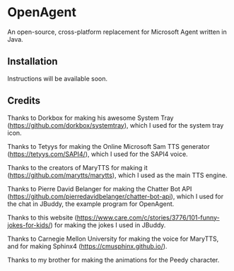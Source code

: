 # OpenAgent
An open-source, cross-platform replacement for Microsoft Agent written in Java.

## Installation
Instructions will be available soon.

## Credits
Thanks to Dorkbox for making his awesome System Tray (https://github.com/dorkbox/systemtray), which I used for the system tray icon.

Thanks to Tetyys for making the Online Microsoft Sam TTS generator (https://tetyys.com/SAPI4/), which I used for the SAPI4 voice.

Thanks to the creators of MaryTTS for making it (https://github.com/marytts/marytts), which I used as the main TTS engine.

Thanks to Pierre David Belanger for making the Chatter Bot API (https://github.com/pierredavidbelanger/chatter-bot-api), which I used for the chat in JBuddy, the example program for OpenAgent.

Thanks to this website (https://www.care.com/c/stories/3776/101-funny-jokes-for-kids/) for making the jokes I used in JBuddy.

Thanks to Carnegie Mellon University for making the voice for MaryTTS, and for making Sphinx4 (https://cmusphinx.github.io/).

Thanks to my brother for making the animations for the Peedy character.
